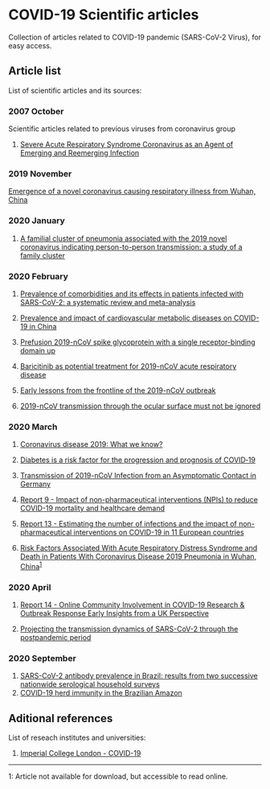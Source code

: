 
# COVID-19 Scientific articles

Collection of articles related to COVID-19 pandemic (SARS-CoV-2 Virus), for easy access.


## Article list


List of scientific articles and its sources:

### 2007 October

Scientific articles related to previous viruses from coronavirus group

1. [Severe Acute Respiratory Syndrome Coronavirus as an Agent of Emerging and Reemerging Infection](https://cmr.asm.org/content/20/4/660)


### 2019 November

[Emergence of a novel coronavirus causing respiratory illness from Wuhan, China](https://www.sciencedirect.com/science/article/pii/S0163445320300384)


### 2020 January

1. [A familial cluster of pneumonia associated with the 2019 novel coronavirus indicating person-to-person transmission: a study of a family cluster](https://www.sciencedirect.com/science/article/pii/S0140673620301549)


### 2020 February


1. [Prevalence of comorbidities and its effects in patients infected with SARS-CoV-2: a systematic review and meta-analysis](https://www.sciencedirect.com/science/article/pii/S1201971220301363)

2. [Prevalence and impact of cardiovascular metabolic diseases on COVID-19 in China](https://link.springer.com/article/10.1007/s00392-020-01626-9)

3. [Prefusion 2019-nCoV spike glycoprotein with a single receptor-binding domain up](https://www.ncbi.nlm.nih.gov/Structure/pdb/6VSB)

4. [Baricitinib as potential treatment for 2019-nCoV acute respiratory disease](https://www.sciencedirect.com/science/article/pii/S0140673620303044)

5. [Early lessons from the frontline of the 2019-nCoV outbreak](https://www.sciencedirect.com/science/article/pii/S0140673620303561)

6. [2019-nCoV transmission through the ocular surface must not be ignored](https://www.sciencedirect.com/science/article/pii/S0140673620303135)



### 2020 March

1. [Coronavirus disease 2019: What we know?](https://www.ncbi.nlm.nih.gov/pubmed/32170865)

2. [Diabetes is a risk factor for the progression and prognosis of COVID‐19](https://onlinelibrary.wiley.com/doi/full/10.1002/dmrr.3319)

3. [Transmission of 2019-nCoV Infection from an Asymptomatic Contact in Germany](https://www.nejm.org/doi/full/10.1056/NEJMc2001468)

4. [Report 9 - Impact of non-pharmaceutical interventions (NPIs) to reduce COVID-19 mortality and healthcare demand](https://www.imperial.ac.uk/mrc-global-infectious-disease-analysis/covid-19/report-9-impact-of-npis-on-covid-19/)

5. [Report 13 - Estimating the number of infections and the impact of non-pharmaceutical interventions on COVID-19 in 11 European countries]()

6. [Risk Factors Associated With Acute Respiratory Distress Syndrome and Death in Patients With Coronavirus Disease 2019 Pneumonia in Wuhan, China](https://jamanetwork.com/journals/jamainternalmedicine/fullarticle/2763184)<sup>[1](#footnote1)</sup>


### 2020 April

1. [Report 14 - Online Community Involvement in COVID-19 Research & Outbreak Response Early Insights from a UK Perspective](https://www.imperial.ac.uk/mrc-global-infectious-disease-analysis/covid-19/report-14-online-community-involvement/)

2. [Projecting the transmission dynamics of SARS-CoV-2 through the postpandemic period](https://science.sciencemag.org/content/early/2020/04/14/science.abb5793)



### 2020 September

1. [SARS-CoV-2 antibody prevalence in Brazil: results from two successive nationwide serological household surveys](https://www.thelancet.com/journals/langlo/article/PIIS2214-109X(20)30387-9/fulltext)
2. [COVID-19 herd immunity in the Brazilian Amazon](https://www.medrxiv.org/content/10.1101/2020.09.16.20194787v1.full.pdf)

## Aditional references

List of reseach institutes and universities:

1. [Imperial College London - COVID-19](https://www.imperial.ac.uk/mrc-global-infectious-disease-analysis/covid-19/)

---
<a name="footnote1">1</a>: Article not available for download, but accessible to read online.

